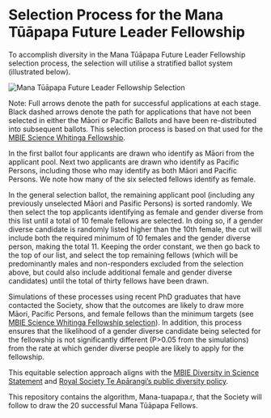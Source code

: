 # Selection Process for the Mana Tūāpapa Future Leader Fellowship

To accomplish diversity in the Mana Tūāpapa Future Leader Fellowship selection process, the selection will utilise a stratified ballot system (illustrated below). 

![Mana Tūāpapa Future Leader Fellowship Selection](/mana_tuapapa-selection-flow.png "Flow diagramme for the selection of Mana Tūāpapa Future Leader Fellowships")

Note: Full arrows denote the path for successful applications at each stage. Black dashed arrows denote the path for applications that have not been selected in either the Māori or Pacific Ballots and have been re-distributed into subsequent ballots. This selection process is based on that used for the [MBIE Science Whitinga Fellowship](https://github.com/Royal-Society-of-New-Zealand/whitinga-selection).

In the first ballot four applicants are drawn who identify as Māori from the applicant pool. Next two applicants are drawn who identify as Pacific Persons, including those who may identify as both Māori and Pacific Persons. We note how many of the six selected fellows identify as female.

In the general selection ballot, the remaining applicant pool (including any previously unselected Māori and Pasific Persons) is sorted randomly. We then select the top applicants identifying as female and gender diverse from this list until a total of 10 female fellows are selected. In doing so, if a gender diverse candidate is randomly listed higher than the 10th female, the cut will include both the required minimum of 10 females and the gender diverse person, making the total 11. Keeping the order constant, we then go back to the top of our list, and select the top remaining fellows (which will be predominantly males and non-responders excluded from the selection above, but could also include additional female and gender diverse candidates) until the total of thirty fellows have been drawn.

Simulations of these processes using recent PhD graduates that have contacted the Society, show that the outcomes are likely to draw more Māori, Pacific Persons, and female fellows than the minimum targets (see [MBIE Science Whitinga Fellowship selection](https://github.com/Royal-Society-of-New-Zealand/whitinga-selection)). In addition, this process ensures that the likelihood of a gender diverse candidate being selected for the fellowship is not significantly different (P>0.05 from the simulations) from the rate at which gender diverse people are likely to apply for the fellowship.

This equitable selection approach aligns with the [MBIE Diversity in Science Statement](https://www.mbie.govt.nz/assets/95e033c7bc/diversity-in-science-statement.pdf) and [Royal Society Te Apārangi’s public diversity policy](https://www.royalsociety.org.nz/who-we-are/our-goals/diversity/royal-society-te-aparangi-diversity-policy/).

This repository contains the algorithm, Mana-tuapapa.r, that the Society will follow to draw the 20 successful Mana Tūāpapa Fellows.
